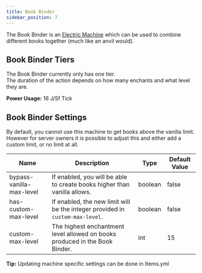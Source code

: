 ```yaml
---
title: Book Binder
sidebar_position: 7
---
```


The Book Binder is an [Electric Machine](../Electric-Machines.md) which can be used to combine different books together (much like an anvil would).  

## Book Binder Tiers

The Book Binder currently only has one tier.  
The duration of the action depends on how many enchants and what level they are.

**Power Usage:** 16 J/Sf Tick

## Book Binder Settings

By default, you cannot use this machine to get books above the vanilla limit.  
However for server owners it is possible to adjust this and either add a custom limit, or no limit at all.

| Name                     | Description                                                                   | Type    | Default Value |
| ------------------------ | ----------------------------------------------------------------------------- | ------- | ------------- |
| bypass-vanilla-max-level | If enabled, you will be able to create books higher than vanilla allows.      | boolean | false         |
| has-custom-max-level     | If enabled, the new limit will be the integer provided in `custom-max-level`. | boolean | false         |
| custom-max-level         | The highest enchantment level allowed on books produced in the Book Binder.   | int     | 15            |

**Tip:** Updating machine specific settings can be done in Items.yml
